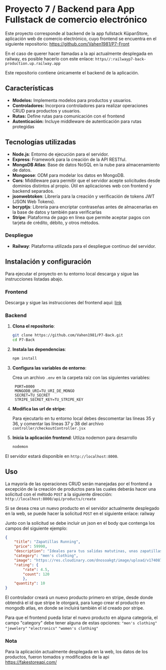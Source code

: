 # Proyecto 7 / Backend para App Fullstack de comercio electrónico

Este proyecto corresponde al backend de la app fullstack KüpanStore, aplicación web de comercio electrónico, cuyo frontend se encuentra en el siguiente repositorio: https://github.com/Vahen1981/P7-Front 

En el caso de querer hacer llamadas a la api actualmente desplegada en railway, es posible hacerlo con este enlace: `https//:railwayp7-back-production.up.railway.app`

Este repositorio contiene únicamente el backend de la aplicación.

## Características

- **Modelos:** Implementa modelos para productos y usuarios.
- **Controladores:** Incorpora controladores para realizar operaciones CRUD para productos y usuarios.
- **Rutas:** Define rutas para comunicación con el frontend
- **Autenticación:** Incluye middleware de autenticación para rutas protegidas

## Tecnologías utilizadas

- **Node.js**: Entorno de ejecución para el servidor.
- **Express**: Framework para la creación de la API RESTful.
- **MongoDB Atlas**: Base de datos NoSQL en la nube para almacenamiento de datos.
- **Mongoose**: ODM para modelar los datos en MongoDB.
- **Cors**: Middleware para permitir que el servidor acepte solicitudes desde dominios distintos al propio. Útil en aplicaciones web con frontend y backend separados.
- **jsonwebtoken**: Librería para la creación y verificación de tokens JWT (JSON Web Tokens).
- **bcryptjs**: Librería para encriptar contraseñas antes de almacenarlas en la base de datos y también para verificarlas
- **Stripe**: Plataforma de pago en línea que permite aceptar pagos con tarjeta de crédito, débito, y otros métodos.

### Despliegue

- **Railway**: Plataforma utilizada para el despliegue continuo del servidor.

## Instalación y configuración

Para ejecutar el proyecto en tu entorno local descarga y sigue las instrucciones listadas abajo.

### Frontend
Descarga y sigue las instrucciones del frontend aquí: [link](https://github.com/Vahen1981/P7-Front)

### Backend

1. **Clona el repositorio**:

   ```bash
   git clone https://github.com/Vahen1981/P7-Back.git
   cd P7-Back
   ```

2. **Instala las dependencias**:

   ```bash
   npm install
   ```

3. **Configura las variables de entorno**:

   Crea un archivo `.env` en la carpeta raíz con las siguientes variables:

   ```env
    PORT=8000
    MONGODB_URI=TU_URI_DE_MONGO
    SECRET=TU_SECRET
    STRIPE_SECRET_KEY=TU_STRIPE_KEY
   ```

4. **Modifica las url de stripe**:

   Para ejecutarlo en tu entorno local debes descomentar las líneas 35 y 36, y comentar las líneas 37 y 38 del archivo `controller/checkoutController.jsx`


5. **Inicia la aplicación frontend**:
Utliza nodemon para desarrollo

   ```bash
   nodemon
   ```

El servidor estará disponible en `http://localhost:8000`.

## Uso

La mayoría de las operaciones CRUD serán manejadas por el frontend a excepción de la creación de productos para las cuales deberás hacer una solicitud con el método `POST` a la siguiente dirección: `http://localhost:8000/api/products/create`

Si se desea crea un nuevo producto en el servidor actualmente desplegado en la web, se puede hacer la solicitud `POST` en el siguiente enlace: railway

Junto con la solicitud se debe incluir un json en el body que contenga los campos del siguiente ejemplo:

```json
{
    "title": "Zapatillas Running",
    "price": 59990,
    "description": "Ideales para tus salidas matutinas, unas zapatillas que entregan comodidad y calidad, además de un super look",
    "category": "men's clothing",
    "image": "https://res.cloudinary.com/dnosoakgt/image/upload/v1740870364/cld-sample-5.jpg",
    "rating": { 
        "rate": 4.5, 
        "count": 120 
        },
    "quantity": 10
}
```
El controlador creará un nuevo producto primero en stripe, desde donde obtendrá el id que stripe le otorgará, para luego crear el producto en mongodb atlas, en donde se incluirá también el id creado por stripe.

Para que el frontend pueda listar el nuevo producto en alguna categoría, el campo "category" debe tener alguna de estas opciones:
    `"men's clothing"`
    `"jewelery"`
    `"electronics"`
    `"women's clothing"`

### Nota
Para la aplicación actualmente desplegada en la web, los datos de los productos, fueron tomados y modificados de la api https://fakestoreapi.com/
